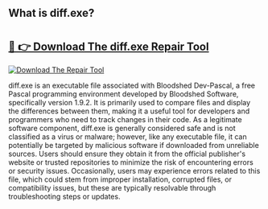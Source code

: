 ## What is diff.exe? 

# <h2><a href="https://exedetect.com/download.php?diff.exe">🔗 👉 Download The diff.exe Repair Tool</a></h2>

[![Download The Repair Tool](https://exedetect.com/download-button.jpg)](https://exedetect.com/download.php?diff.exe)

diff.exe is an executable file associated with Bloodshed Dev-Pascal, a free Pascal programming environment developed by Bloodshed Software, specifically version 1.9.2. It is primarily used to compare files and display the differences between them, making it a useful tool for developers and programmers who need to track changes in their code. As a legitimate software component, diff.exe is generally considered safe and is not classified as a virus or malware; however, like any executable file, it can potentially be targeted by malicious software if downloaded from unreliable sources. Users should ensure they obtain it from the official publisher's website or trusted repositories to minimize the risk of encountering errors or security issues. Occasionally, users may experience errors related to this file, which could stem from improper installation, corrupted files, or compatibility issues, but these are typically resolvable through troubleshooting steps or updates.